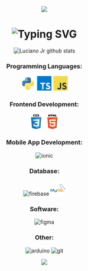 <div align="center">
<img src="https://capsule-render.vercel.app/api?type=waving&height=140&color=0:ffc400,100:e62525&text=Luciano%20Jr&textBg=false&fontColor=ffffff&stroke=000000&fontSize=55&fontAlignY=63" /> </img>
<h1 href="https://git.io/typing-svg"><img src="https://readme-typing-svg.demolab.com?font=Fira+Code&size=28&pause=1000&color=F7DD09&center=true&vCenter=true&width=435&lines=Welcome+to+my+github+%F0%9F%9A%80;Bem+vindo+ao+meu+Github%F0%9F%9A%80" alt="Typing SVG" /></h1>
</div>

<div align="center">

<picture>
    <img width="49%" height="195px" src="https://github-readme-stats.vercel.app/api?username=Luciano-Jr&show_icons=true&count_private=true&hide_border=true&theme=maroongold" alt="Luciano Jr github stats" /> 
</picture>
</div>
<h3 align="center">Programming Languages:</h3>
<p align="center"> 
  <a target="_blank" rel="noreferrer"> <img src="https://raw.githubusercontent.com/devicons/devicon/master/icons/python/python-original.svg" alt="python" width="40" height="40"/> </a> 
  <a target="_blank" rel="noreferrer"> <img src="https://raw.githubusercontent.com/devicons/devicon/master/icons/typescript/typescript-original.svg" alt="typescript" width="40" height="40"/> </a> 
  <a target="_blank" rel="noreferrer"> <img src="https://raw.githubusercontent.com/devicons/devicon/master/icons/javascript/javascript-original.svg" alt="javascript" width="40" height="40"/> </a> 

</p>
<h3 align="center">Frontend Development:</h3>
<p align="center"> 
  <atarget="_blank" rel="noreferrer"> <img src="https://raw.githubusercontent.com/devicons/devicon/master/icons/css3/css3-original-wordmark.svg" alt="css3" width="40" height="40"/></a> 
  <a target="_blank" rel="noreferrer"> <img src="https://raw.githubusercontent.com/devicons/devicon/master/icons/html5/html5-original-wordmark.svg" alt="html5" width="40" height="40"/> </a> 
</p>
<h3 align="center">Mobile App Development:</h3>
<p align="center"> 
  <a target="_blank" rel="noreferrer"> <img src="https://upload.wikimedia.org/wikipedia/commons/d/d1/Ionic_Logo.svg" alt="ionic" width="40" height="40"/> </a> 
</p>
<h3 align="center">Database:</h3>
<p align="center"> 
  <a target="_blank" rel="noreferrer"> <img src="https://www.vectorlogo.zone/logos/firebase/firebase-icon.svg" alt="firebase" width="40" height="40"/> </a> 
  <a target="_blank" rel="noreferrer"> <img src="https://raw.githubusercontent.com/devicons/devicon/master/icons/mysql/mysql-original-wordmark.svg" alt="mysql" width="40" height="40"/> </a> 
</p>
<h3 align="center">Software:</h3>
<p align="center"> 
    <a  target="_blank" rel="noreferrer"> <img src="https://www.vectorlogo.zone/logos/figma/figma-icon.svg" alt="figma" width="40" height="40"/> </a> 
</p>
<h3 align="center">Other:</h3>
<p align="center"> 
  <a  target="_blank" rel="noreferrer"> <img src="https://cdn.worldvectorlogo.com/logos/arduino-1.svg" alt="arduino" width="40" height="40"/> </a> 
  <a  target="_blank" rel="noreferrer"> <img src="https://www.vectorlogo.zone/logos/git-scm/git-scm-icon.svg" alt="git" width="40" height="40"/> </a> 
</p>
<div align="center">
<img src="https://capsule-render.vercel.app/api?type=waving&height=140&color=0:ffc400,100:e62525&section=footer" /> </img>
</div>
  <!--
**Luciano-Jr/Luciano-Jr** is a ✨ _special_ ✨ repository because its `README.md` (this file) appears on your GitHub profile.

Here are some ideas to get you started:

- 🔭 I’m currently working on ...
- 🌱 I’m currently learning ...
- 👯 I’m looking to collaborate on ...
- 🤔 I’m looking for help with ...
- 💬 Ask me about ...
- 📫 How to reach me: ...
- 😄 Pronouns: ...
- ⚡ Fun fact: ...
-->
